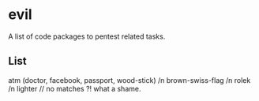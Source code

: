 # evil

A list of code packages to pentest related tasks.

## List

atm (doctor, facebook, passport, wood-stick) /n
brown-swiss-flag /n
rolek /n
lighter // no matches ?! what a shame.
